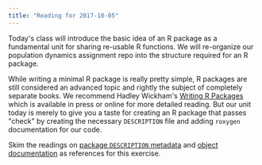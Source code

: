 ```yaml
---
title: "Reading for 2017-10-05"
---
```


Today's class will introduce the basic idea of an R package as a fundamental unit for sharing re-usable R functions.  We will re-organize our population dynamics assignment repo into the structure required for an R package.

While writing a minimal R package is really pretty simple, R packages are still considered an advanced topic and rightly the subject of completely separate books.  We recommend Hadley Wickham's [Writing R Packages](http://r-pkgs.had.co.nz/) which is available in press or online for more detailed reading.  But our unit today is merely to give you a taste for creating an R package that passes "check" by creating the necessary `DESCRIPTION` file and adding `roxygen` documentation for our code.  

Skim the readings on [package `DESCRIPTION` metadata](http://r-pkgs.had.co.nz/description.html) and [object documentation](http://r-pkgs.had.co.nz/man.html) as references for this exercise.  